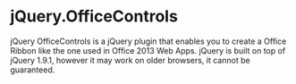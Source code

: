 jQuery.OfficeControls
=====================

jQuery OfficeControls is a jQuery plugin that enables you to create a Office Ribbon like the one used in Office 2013 Web Apps.
jQuery is built on top of jQuery 1.9.1, however it may work on older browsers, it cannot be guaranteed.


